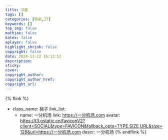 ```yaml
---
title: 功能
tags: []
categories: [导航,IT]
keywords: []
top_img: false
mathjax: false
katex: false
aplayer: false
highlight_shrink: false
copyright: false
date: 2024-11-22 16:13:52
description:
sticky:
cover:
copyright_author:
copyright_author_href:
copyright_url:
---
```


{% flink %}
- class_name:  梯子
  link_list:
    - name: 一分机场
      link: https://一分机场.com
      avatar: https://t3.gstatic.cn/faviconV2?client=SOCIAL&type=FAVICON&fallback_opts=TYPE,SIZE,URL&size=128&url=https://一分机场.com
      descr: 一分机场
{% endflink %}